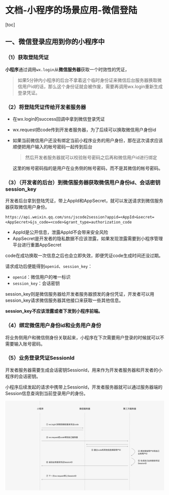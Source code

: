 # 文档-小程序的场景应用-微信登陆

[toc]

## 一、微信登录应用到你的小程序中

### （1）获取登陆凭证

**小程序**通过调用`wx.login`从**微信服务器**获取一个时效性的凭证，

> 如果5分钟内小程序的后台不拿着这个临时身份证来微信后台服务器换取微信用户id的话，那么这个身份证就会被作废，需要再调用wx.login重新生成登录凭证。

### （2）将登陆凭证传给开发者服务器

- 在wx.login的success回调中拿到微信登录凭证

- wx.request把code传到开发者服务器，为了后续可以换取微信用户身份id

- 如果当前微信用户还没有绑定当前小程序业务的用户身份，那在这次请求应该顺便把用户输入的帐号密码一起传到后台

  > 然后开发者服务器就可以校验账号密码之后再和微信用户id进行绑定

  这里的帐号密码指的是用户在业务侧的帐号密码，而不是其微信的帐号密码。

### （3）（开发者的后台）到微信服务器获取微信用户身份id、会话密钥session_key

开发者后台拿到登陆凭证，带上AppId和AppSecret，就可以发送请求到微信服务器获取微信用户身份。

```
https://api.weixin.qq.com/sns/jscode2session?appid=<AppId>&secret=<AppSecret>&js_code=<code>&grant_type=authorization_code
```

- AppId是公开信息，泄露AppId不会带来安全风险
- AppSecret是开发者的隐私数据不应该泄露，如果发现泄露需要到小程序管理平台进行重置AppSecret

code在成功换取一次信息之后也会立即失效，即便凭证code生成时间还没过期。

 请求成功后便能得到`openid`、`session_key`：

- `openid`：微信用户的唯一标识
- `session_key`：会话密钥

session_key则是微信服务器给开发者服务器颁发的身份凭证，开发者可以用session_key请求微信服务器其他接口来获取一些其他信息。

**session_key不应该泄露或者下发到小程序前端。**

### （4）绑定微信用户身份id和业务用户身份

将业务侧用户和微信侧身份关联起来，小程序在下次需要用户登录的时候就可以不需要输入账号密码。

### （5）业务登录凭证SessionId

开发者服务器需要生成会话密钥SessionId，用来作为开发者服务器和开发者的小程序的会话密钥。

小程序后续发起的请求中携带上SessionId，开发者服务器就可以通过服务器端的Session信息查询到当前登录用户的身份。

![012-微信登陆.png](./photos/012-微信登陆.png)

